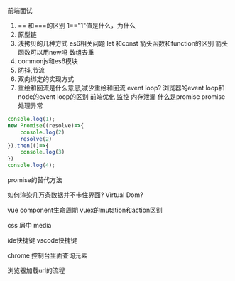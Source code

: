 前端面试

1) == 和===的区别
1=="1"值是什么，为什么
2) 原型链
3) 浅拷贝的几种方式
   es6相关问题
   let 和const
   箭头函数和function的区别
   箭头函数可以用new吗
   数组去重
4) commonjs和es6模块
5) 防抖,节流
6) 双向绑定的实现方式
7) 重绘和回流是什么意思,减少重绘和回流
event loop? 浏览器的event loop和node的event loop的区别
前端优化
监控
内存泄漏
什么是promise
promise处理异常

```js
console.log(1);
new Promise((resolve)=>{
    console.log(2)
    resolve(2)
}).then(()=>{
    console.log(3)
})
console.log(4);
```
promise的替代方法

如何渲染几万条数据并不卡住界面?
Virtual Dom?

vue component生命周期
vuex的mutation和action区别


css
居中
media

ide快捷键
vscode快捷键

chrome 控制台里面查询元素

浏览器加载url的流程
